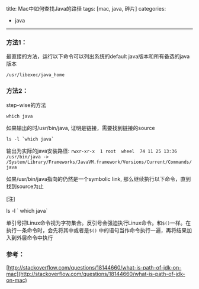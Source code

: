 title: Mac中如何查找Java的路径
tags: [mac, java, 碎片]
categories: 
- java
---


### 方法1：
最直接的方法，运行以下命令可以列出系统的default java版本和所有备选的java版本
```
/usr/libexec/java_home
```

<!--more-->

### 方法2：
step-wise的方法

```
which java
```
如果输出的时/usr/bin/java, 证明是链接，需要找到链接的source
```
ls -l `which java`
```
输出为实际的java安装路径: `rwxr-xr-x  1 root  wheel  74 11 25 13:36 /usr/bin/java -> /System/Library/Frameworks/JavaVM.framework/Versions/Current/Commands/java`

如果/usr/bin/java指向的仍然是一个symbolic link, 那么继续执行以下命令，直到找到source为止 

[注]

ls -l \` which java\`

单引号把Linux命令视为字符集合。反引号会强迫执行Linux命令。和`$()`一样。在执行一条命令时，会先将其中或者是`$()` 中的语句当作命令执行一遍，再将结果加入到外层命令中执行



### 参考：
[http://stackoverflow.com/questions/18144660/what-is-path-of-jdk-on-mac](http://stackoverflow.com/questions/18144660/what-is-path-of-jdk-on-mac)
